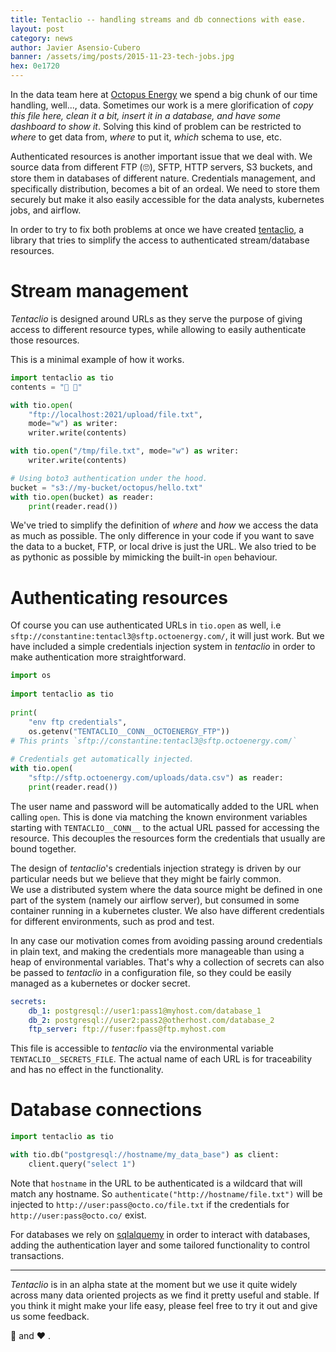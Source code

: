```yaml
---
title: Tentaclio -- handling streams and db connections with ease.
layout: post
category: news
author: Javier Asensio-Cubero 
banner: /assets/img/posts/2015-11-23-tech-jobs.jpg
hex: 0e1720
---
```


In the data team here at [Octopus Energy](https://octopus.energy/) we spend a big
chunk of our time handling, well..., data. Sometimes our work is a mere glorification
of _copy this file here, clean it a bit, insert it in a database, and have some dashboard to show it_.
Solving this kind of problem can be restricted to _where_ to get data from, _where_ to put it, 
_which_ schema to use, etc.

Authenticated resources is another important issue that we deal with. We source data from different FTP (🙄), SFTP, 
HTTP servers, S3 buckets, and store them in databases of different nature. Credentials management, and specifically distribution, 
becomes a bit of an ordeal. We need to store them securely but make it also easily accessible for the data analysts, 
kubernetes jobs, and airflow.

In order to try to fix both problems at once we have created [tentaclio](https://github.com/octoenergy/tentaclio), 
a library that tries to simplify the access to authenticated stream/database resources. 

# Stream management

*Tentaclio* is designed around URLs as they serve the purpose of giving access to different resource
types, while allowing to easily authenticate those resources. 

This is a minimal example of how it works.
```python
import tentaclio as tio
contents = "👋 🐙"

with tio.open(
    "ftp://localhost:2021/upload/file.txt", 
    mode="w") as writer: 
    writer.write(contents)

with tio.open("/tmp/file.txt", mode="w") as writer: 
    writer.write(contents)

# Using boto3 authentication under the hood.
bucket = "s3://my-bucket/octopus/hello.txt"
with tio.open(bucket) as reader:
    print(reader.read())
```

We've tried to simplify the definition of _where_ and _how_ we access the data as much as possible. 
The only difference in your code if you want to save the data to a bucket, FTP, or local drive
is just the URL. 
We also tried to be as pythonic as possible by mimicking the built-in `open` behaviour.

# Authenticating resources

Of course you can use authenticated URLs in `tio.open` as well, i.e  `sftp://constantine:tentacl3@sftp.octoenergy.com/`, it will
just work. But we have included a simple credentials injection system in *tentaclio* in order to make authentication more straightforward.



```python
import os                                                                            
                                                                                     
import tentaclio as tio
                                                                                     
print(
    "env ftp credentials", 
    os.getenv("TENTACLIO__CONN__OCTOENERGY_FTP"))              
# This prints `sftp://constantine:tentacl3@sftp.octoenergy.com/`                     
                                                                                     
# Credentials get automatically injected.                                            
with tio.open(
    "sftp://sftp.octoenergy.com/uploads/data.csv") as reader:        
    print(reader.read())     
```

The user name and password will be automatically added to the URL when calling `open`. 
This is done via matching the known environment variables starting with `TENTACLIO__CONN__` 
to the actual URL passed for accessing the resource. This decouples the resources form the credentials
that usually are bound together.

The design of *tentaclio*'s credentials injection strategy is driven by our particular needs but we believe that they might be fairly common.  
We use a distributed system where the data source might be defined in one part of the system (namely our airflow server), but consumed in some
container running in a kubernetes cluster. We also have different credentials for different environments, such as prod and test. 

In any case our motivation comes from avoiding passing around credentials in plain text, and making the credentials more manageable than
using a heap of environmental variables. That's why a collection of secrets can also be passed to *tentaclio* in a configuration file, so they could be easily managed as 
a kubernetes or docker secret. 

```yaml
secrets:
    db_1: postgresql://user1:pass1@myhost.com/database_1
    db_2: postgresql://user2:pass2@otherhost.com/database_2
    ftp_server: ftp://fuser:fpass@ftp.myhost.com
```
This file is accessible to *tentaclio* via the environmental variable `TENTACLIO__SECRETS_FILE`.
The actual name of each URL is for traceability and has no effect in the functionality. 

# Database connections 

```python
import tentaclio as tio

with tio.db("postgresql://hostname/my_data_base") as client:
    client.query("select 1")
```

Note that `hostname` in the URL to be authenticated is a wildcard that will match any hostname. So `authenticate("http://hostname/file.txt")` will be injected to `http://user:pass@octo.co/file.txt` if the credentials for `http://user:pass@octo.co/` exist.

For databases we rely on [sqlalquemy](https://www.sqlalchemy.org/) in order to interact with databases, adding the authentication layer and some tailored functionality to control transactions.

---
*Tentaclio* is in an alpha state at the moment but we use it quite widely across many data oriented projects as we find it pretty useful and stable. 
If you think it might make your life easy, please feel free to try it out and give us some feedback.

🐙 and ❤️ .
